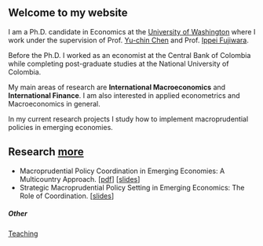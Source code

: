 ## Welcome to my website
I am a Ph.D. candidate in Economics at the [University of Washington](https://econ.washington.edu) where I work under the supervision of Prof. [Yu-chin Chen](http://faculty.washington.edu/yuchin/wordpress/) and Prof. [Ippei Fujiwara](https://sites.google.com/site/ippeifujiwara/).

Before the Ph.D. I worked as an economist at the Central Bank of Colombia while completing post-graduate studies at the National University of Colombia.

My main areas of research are **International Macroeconomics** and **International Finance**. I am also interested in applied econometrics and Macroeconomics in general. 

In my current research projects I study how to implement macroprudential policies in emerging economies. 

## Research [more](./ResearchPage.html)

- Macroprudential Policy Coordination in Emerging Economies: A Multicountry Approach. \[[pdf](/files/papers/MaPToyStatic.pdf)\] \[[slides](/files/papers/MaPToySlidesApr15_GeneralExamCamiloGranados.pdf)\]
- Strategic Macroprudential Policy Setting in Emerging Economics: The Role of Coordination. \[[slides](/files/papers/MaPdynSlides_JulyWorkshop.pdf)\]

##### Other 
[Teaching](./otherpage.html)

